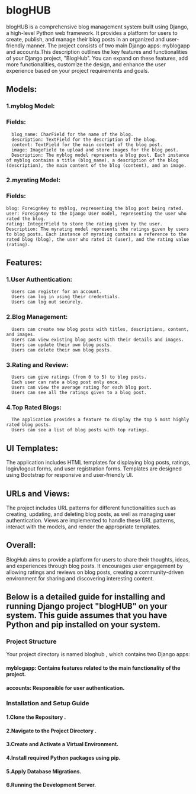 # blogHUB
blogHUB is a comprehensive blog management system built using Django, a high-level Python web framework. It provides a platform for users to create, publish, and manage their blog posts in an organized and user-friendly manner. The project consists of two main Django apps: myblogapp and accounts.This description outlines the key features and functionalities of your Django project, "BlogHub". You can expand on these features, add more functionalities, customize the design, and enhance the user experience based on your project requirements and goals.


## Models:
  ### 1.myblog Model:
  
  ### Fields:
      blog_name: CharField for the name of the blog.
      description: TextField for the description of the blog.
      content: TextField for the main content of the blog post.
      image: ImageField to upload and store images for the blog post.
      Description: The myblog model represents a blog post. Each instance of myblog contains a title (blog_name), a description of the blog (description), the main content of the blog (content), and an image.
  
  ### 2.myrating Model:
  
  ### Fields:
    blog: ForeignKey to myblog, representing the blog post being rated.
    user: ForeignKey to the Django User model, representing the user who rated the blog.
    rating: IntegerField to store the rating given by the user.
    Description: The myrating model represents the ratings given by users to blog posts. Each instance of myrating contains a reference to the rated blog (blog), the user who rated it (user), and the rating value (rating).

## Features:
  ### 1.User Authentication:
      Users can register for an account.
      Users can log in using their credentials.
      Users can log out securely.
  ### 2.Blog Management:
      Users can create new blog posts with titles, descriptions, content, and images.
      Users can view existing blog posts with their details and images.
      Users can update their own blog posts.
      Users can delete their own blog posts.
 ### 3.Rating and Review:
      Users can give ratings (from 0 to 5) to blog posts.
      Each user can rate a blog post only once.
      Users can view the average rating for each blog post.
      Users can see all the ratings given to a blog post.
 ### 4.Top Rated Blogs:
      The application provides a feature to display the top 5 most highly rated blog posts.
      Users can see a list of blog posts with top ratings.
  
## UI Templates:
  The application includes HTML templates for displaying blog posts, ratings, login/logout forms, and user registration forms.
  Templates are designed using Bootstrap for responsive and user-friendly UI.
  
## URLs and Views:
  The project includes URL patterns for different functionalities such as creating, updating, and deleting blog posts, as well as managing user authentication.
  Views are implemented to handle these URL patterns, interact with the models, and render the appropriate templates.

## Overall:
  BlogHub aims to provide a platform for users to share their thoughts, ideas, and experiences through blog posts. It encourages user engagement by allowing ratings and reviews on blog posts, creating a community-driven environment for sharing and discovering interesting content.




## Below is a detailed guide for installing and running Django project "blogHUB" on your system. This guide assumes that you have Python and pip installed on your system.
### Project Structure
  Your project directory is named bloghub , which contains two Django apps:
  #### myblogapp: Contains features related to the main functionality of the project.
  #### accounts: Responsible for user authentication.
### Installation and Setup Guide
  #### 1.Clone the Repository .
  #### 2.Navigate to the Project Directory .
  #### 3.Create and Activate a Virtual Environment.
  #### 4.Install required Python packages using pip.
  #### 5.Apply Database Migrations.
  #### 6.Running the Development Server.
 

